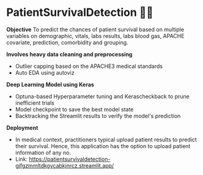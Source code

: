 # PatientSurvivalDetection 🏥💊 #

**Objective**
To predict the chances of patient survival based on multiple variables on demographic, vitals, labs results, labs blood gas, APACHE covariate, prediction, comorbidity and grouping.

**Involves heavy data cleaning and preprocessing**
- Outlier capping based on the APACHE3 medical standards
- Auto EDA using autoviz

**Deep Learning Model using Keras**
- Optuna-based Hyperparameter tuning and Kerascheckback to prune inefficient trials
- Model checkpoint to save the best model state
- Backtracking the Streamlit results to verify the model's prediction

**Deployment**
- In medical context, practitioners typical upload patient results to predict their survival. Hence, this application has the option to upload patient information of any no.
- Link: https://patientsurvivaldetection-gjfgzmmltdkgycabkjnrcz.streamlit.app/
